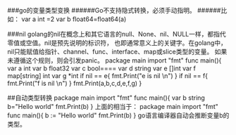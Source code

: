 ###go的变量类型变换
######Go不支持隐式转换，必须手动指明。
######比如：
var a int =2
var b float64=float64(a)

###nil
golang的nil在概念上和其它语言的null、None、nil、NULL一样，都指代零值或空值。nil是预先说明的标识符，
也即通常意义上的关键字。在golang中，nil只能赋值给指针、channel、func、interface、map或slice类型的变量。
如果未遵循这个规则，则会引发panic。
package main
import "fmt"
func main(){
    var a int
    var b float32
    var c bool====
    var d string
    var e []int
    var f map[string] int
    var g *int
    if nil == e{
        fmt.Print("e is nil \n")
    }
    if nil == f{
        fmt.Print("f is nil \n")
    }
    fmt.Print(a,b,c,d,e,f,g)
}

##自动类型转换
package main
import "fmt"
func main(){
	var b string
	b="Hello world"
	fmt.Print(b)
}
上面的相当于：
package main
import "fmt"
func main(){
	b := "Hello world"
	fmt.Print(b)
}
go语言编译器自动会推断变量b的类型。